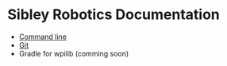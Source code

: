 # Sibley Robotics Documentation

- [Command line](docs/command-line.md)
- [Git](docs/git.md)
- Gradle for wpilib (comming soon)


